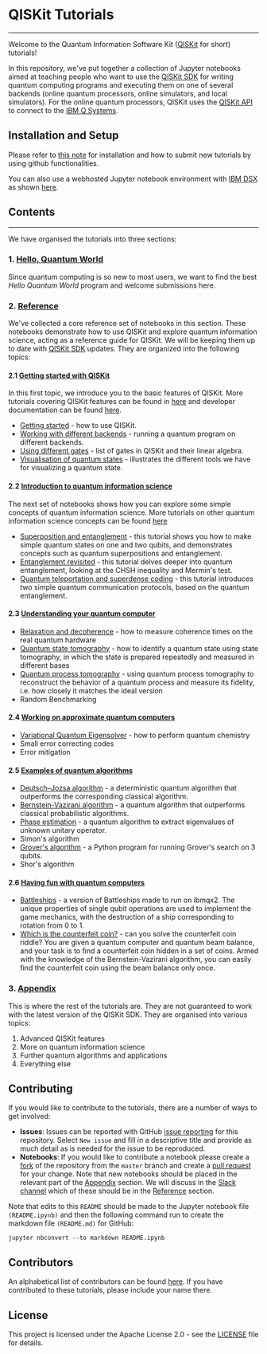 
# QISKit Tutorials
***

Welcome to the Quantum Information Software Kit ([QISKit](https://www.qiskit.org/) for short) tutorials! 

In this repository, we've put together a collection of Jupyter notebooks aimed at teaching people who want to use the [QISKit SDK](https://github.com/QISKit/qiskit-sdk-py) for writing quantum computing programs and executing them on one of several backends (online quantum processors, online simulators, and local simulators). For the online quantum processors, QISKit uses the [QISKit API](https://github.com/QISKit/qiskit-api-py) to connect to the [IBM Q Systems](https://quantumexperience.ng.bluemix.net/qx/experience).

## Installation and Setup
Please refer to [this note](INSTALL.ipynb) for installation and how to submit new tutorials by using github functionalities. 

You can also use a webhosted Jupyter notebook environment with [IBM DSX](https://github.com/QISKit/qiskit-tutorial/wiki/Running-Quantum-Program-on-IBM-DSx) as shown [here](running_on_IBM_DSX.ipynb).  


## Contents
***
We have organised the tutorials into three sections:

### 1. [Hello, Quantum World](hello_world/)
Since quantum computing is so new to most users, we want to find the best *Hello Quantum World* program and welcome submissions here. 

### 2. [Reference](reference/)<a id='reference'></a>
We've collected a core reference set of notebooks in this section. These notebooks demonstrate how to use QISKit and explore quantum information science, acting as a reference guide for QISKit. We will be keeping them up to date with [QISKit SDK](https://github.com/QISKit/qiskit-sdk-py) updates. They are organized into the following topics:

#### 2.1 [Getting started with QISKit](reference/tools)
In this first topic, we introduce you to the basic features of QISKit. More tutorials covering QISKit features can be found in [here](#appendix_tools) and developer documentation can be found [here](https://www.qiskit.org/documentation/).
  * [Getting started](reference/tools/getting_started.ipynb) - how to use QISKit.
  * [Working with different backends](reference/tools/working_with_backends.ipynb) - running a quantum program on different backends.
  * [Using different gates](reference/tools/quantum_gates_and_linear_algebra.ipynb) - list of gates in QISKit and their linear algebra.
  * [Visualisation of quantum states](reference/tools/visualizing_quantum_state.ipynb) -  illustrates the different tools we have for visualizing a quantum state.
        
#### 2.2 [Introduction to quantum information science](reference/qis)
The next set of notebooks shows how you can explore some simple concepts of quantum information science. More tutorials on other quantum information science concepts can be found [here](#appendix_qis)
  * [Superposition and entanglement](reference/qis/superposition_and_entanglement.ipynb) - this tutorial shows you how to make simple quantum states on one and two qubits, and demonstrates concepts such as quantum superpositions and entanglement.
  * [Entanglement revisited](reference/qis/entanglement_revisited.ipynb) - this tutorial delves deeper into quantum entanglement, looking at the CHSH inequality and Mermin's test.
  * [Quantum teleportation and superdense coding](reference/qis/teleportation_superdensecoding.ipynb) - this tutorial introduces two simple quantum communication protocols, based on the quantum entanglement. 
    
####  2.3 [Understanding your quantum computer](reference/qcvv)
  * [Relaxation and decoherence](reference/qcvv/relaxation_and_decoherence.ipynb) - how to measure coherence times on the real quantum hardware
  * [Quantum state tomography](reference/qcvv/state_tomography.ipynb) - how to identify a quantum state using state tomography, in which the state is prepared repeatedly and measured in different bases
  * [Quantum process tomography](reference/qcvv/process_tomography.ipynb) - using quantum process tomography to reconstruct the behavior of a quantum process and measure its fidelity, i.e. how closely it matches the ideal version
  * Random Benchmarking

####  2.4 [Working on approximate quantum computers](reference/approximate)
  * [Variational Quantum Eigensolver](reference/approximate/quantum_chemistry.ipynb) - how to perform quantum chemistry 
  * Small error correcting codes
  * Error mitigation

#### 2.5 [Examples of quantum algorithms](reference/algorithms)
  * [Deutsch–Jozsa algorithm](reference/algorithms/deutsch_josza.ipynb) - a deterministic quantum algorithm that outperforms the corresponding classical algorithm.
  * [Bernstein-Vazirani algorithm](reference/algorithms/bernstein_vazirani.ipynb) - a quantum algorithm that outperforms classical probabilistic algorithms.
  * [Phase estimation](reference/algorithms/iterative_phase_estimation_algorithm.ipynb) - a quantum algorithm to extract eigenvalues of unknown unitary operator.
  * Simon's algorithm
  * [Grover's algorithm](reference/algorithms/grover_algorithm.py) - a Python program for running Grover's search on 3 qubits. 
  * Shor's algorithm

####  2.6 [Having fun with quantum computers](reference/games)
  * [Battleships](reference/games/battleships_with_partial_NOT_gates.ipynb) - a version of Battleships made to run on ibmqx2. The unique properties of single qubit operations are used to implement the game mechanics, with the destruction of a ship corresponding to rotation from 0 to 1.
  * [Which is the counterfeit coin?](reference/games/quantum_counterfeit_coin_problem.ipynb) - can you solve the counterfeit coin riddle? You are given a quantum computer and quantum beam balance, and your task is to find a counterfeit coin hidden in a set of coins. Armed with the knowledge of the Bernstein-Vazirani algorithm, you can easily find the counterfeit coin using the beam balance only once.

### 3. [Appendix](appendix)<a id='appendix'></a>
This is where the rest of the tutorials are. They are not guaranteed to work with the latest version of the QISKit SDK. They are organised into various topics:
  1. Advanced QISKit features<a id='appendix_tools'></a>
  2. More on quantum information science<a id='appendix_qis'></a>
  3. Further quantum algorithms and applications<a id='appendix_algorithms'></a>
  4. Everything else<a id='appendix_other'></a>


## Contributing
If you would like to contribute to the tutorials, there are a number of ways to get involved:

* **Issues**: Issues can be reported with GitHub [issue reporting](https://github.com/QISKit/qiskit-tutorial/issues) for this repository. Select `New issue` and fill in a descriptive title and provide as much detail as is needed for the issue to be reproduced.
* **Notebooks**: If you would like to contribute a notebook please create a [fork](https://help.github.com/articles/fork-a-repo/) of the repository from the `master` branch and create a [pull request](https://help.github.com/articles/about-pull-requests/) for your change. Note that new notebooks should be placed in the relevant part of the [Appendix](appendix) section. We will discuss in the [Slack channel](https://qiskit.slack.com/messages/C7SN3T90V) which of these should be in the [Reference](reference) section.

Note that edits to this ``README`` should be made to the Jupyter notebook file ``(README.ipynb)`` and then the following command run to create the markdown file ``(README.md)`` for GitHub:

    jupyter nbconvert --to markdown README.ipynb

## Contributors
An alphabetical list of contributors can be found [here](CONTRIBUTORS.md). If you have contributed to these tutorials, please include your name there.

## License
This project is licensed under the Apache License 2.0 - see the [LICENSE](https://github.com/QISKit/qiskit-tutorial/blob/master/LICENSE) file for details.


